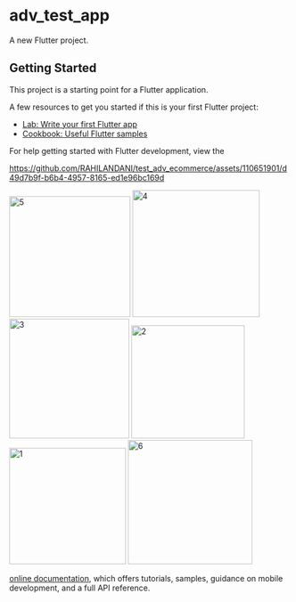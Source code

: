 # adv_test_app

A new Flutter project.

## Getting Started

This project is a starting point for a Flutter application.

A few resources to get you started if this is your first Flutter project:

- [Lab: Write your first Flutter app](https://docs.flutter.dev/get-started/codelab)
- [Cookbook: Useful Flutter samples](https://docs.flutter.dev/cookbook)

For help getting started with Flutter development, view the



https://github.com/RAHILANDANI/test_adv_ecommerce/assets/110651901/d49d7b9f-b6b4-4957-8165-ed1e96bc169d

<img width="217" alt="5" src="https://github.com/RAHILANDANI/test_adv_ecommerce/assets/110651901/58334bf0-daad-46e8-8117-43e05addcb87">
<img width="228" alt="4" src="https://github.com/RAHILANDANI/test_adv_ecommerce/assets/110651901/d3afcbe7-ebd7-4490-8e43-b0de7901cd1f">
<img width="215" alt="3" src="https://github.com/RAHILANDANI/test_adv_ecommerce/assets/110651901/532b5920-3904-4356-bdc7-7eb2746cf540">
<img width="203" alt="2" src="https://github.com/RAHILANDANI/test_adv_ecommerce/assets/110651901/f0caafc5-4898-4019-a041-0f6de2696484">
<img width="209" alt="1" src="https://github.com/RAHILANDANI/test_adv_ecommerce/assets/110651901/2c7da0af-3373-4165-a42c-e607a6bd0b6d">
<img width="223" alt="6" src="https://github.com/RAHILANDANI/test_adv_ecommerce/assets/110651901/76b1d0b9-95b4-472d-8898-f8198f857b57">


[online documentation](https://docs.flutter.dev/), which offers tutorials,
samples, guidance on mobile development, and a full API reference.

